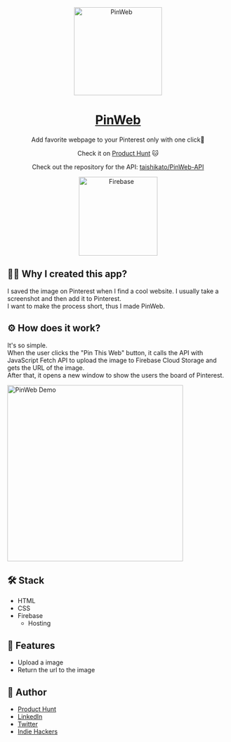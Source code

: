 <div align="center">
<img src="https://user-images.githubusercontent.com/980588/76173415-a74dca00-615c-11ea-8f54-a7d427c221a7.png" alt="PinWeb" width="200" />
</div>

<div align="center">

# [PinWeb](https://chrome.google.com/webstore/detail/pinweb/dmplmljappnamokkleolccgfklflpljc?ref=producthunt)
Add favorite webpage to your Pinterest only with one click💫

Check it on [Product Hunt](https://www.producthunt.com/posts/pinweb) :cat:

Check out the repository for the API: [taishikato/PinWeb-API](https://github.com/taishikato/PinWeb-API)

<a href="https://firebase.google.com/" target="_blank">
  <img width="179" alt="Firebase" src="https://user-images.githubusercontent.com/980588/75617525-274cb200-5b15-11ea-811c-a5dcf58af58d.png" />
</a>

</div>

## :man_shrugging: Why I created this app?

I saved the image on Pinterest when I find a cool website. I usually take a screenshot and then add it to Pinterest.<br />
I want to make the process short, thus I made PinWeb.

## :gear: How does it work?
It's so simple.<br />
When the user clicks the "Pin This Web" button, it calls the API with JavaScript Fetch API to upload the image to Firebase Cloud Storage and gets the URL of the image.<br />
After that, it opens a new window to show the users the board of Pinterest.

<img width="400" alt="PinWeb Demo" src="https://user-images.githubusercontent.com/980588/76181385-1982d680-617e-11ea-9baa-85f906b27e3b.gif" />

## :hammer_and_wrench: Stack


* HTML
* CSS
* Firebase
  * Hosting

## :dizzy: Features

* Upload a image
* Return the url to the image

## :eyes: Author

* [Product Hunt](https://www.producthunt.com/@taishi_kato)
* [LinkedIn](https://www.linkedin.com/in/takato0903/)
* [Twitter](https://twitter.com/taishikat0)
* [Indie Hackers](https://www.indiehackers.com/taishikato)
